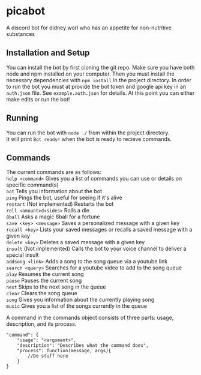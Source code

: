 # picabot
A discord bot for didney worl who has an appetite for non-nutritive substances

## Installation and Setup
You can install the bot by first cloning the git repo. Make sure you have both node and npm installed on your computer. Then you must install the necessary dependencies with `npm install` in the project directory. In order to run the bot you must at provide the bot token and google api key in an `auth.json` file. See `example.auth.json` for details. At this point you can either make edits or run the bot!

## Running
You can run the bot with `node ./` from within the project directory.  
It will print `Bot ready!` when the bot is ready to recieve commands.

## Commands
The current commands are as follows:  
`help <command>` Gives you a list of commands you can use or details on specific command(s)  
`bot` Tells you information about the bot  
`ping` Pings the bot, useful for seeing if it's alive  
`restart` (Not implemented) Restarts the bot  
`roll <amount>d<sides>` Rolls a die  
`8ball` Asks a magic 8ball for a fortune  
`save <key> <message>` Saves a personalized message with a given key  
`recall <key>` Lists your saved messages or recalls a saved message with a given key  
`delete <key>` Deletes a saved message with a given key  
`insult` (Not implemented) Calls the bot to your voice channel to deliver a special insult  
`addsong <link>` Adds a song to the song queue via a youtube link  
`search <query>` Searches for a youtube video to add to the song queue  
`play` Resumes the current song  
`pause` Pauses the current song  
`next` Skips to the next song in the queue  
`clear` Clears the song queue  
`song` Gives you information about the currently playing song  
`music` Gives you a list of the songs currently in the queue

A command in the commands object consists of three parts: usage, description, and its process.
```
"command": {
    "usage": "<argument>",
    "description": "Describes what the command does",
    "process": function(message, args){
        //Do stuff here
    }
}
```